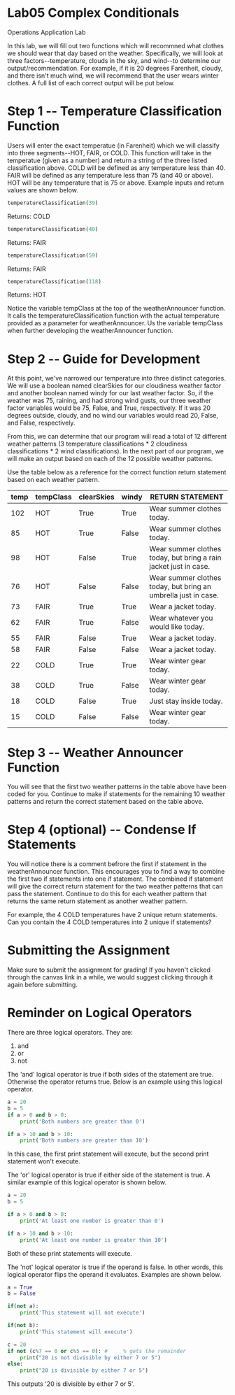 # Lab05 Complex Conditionals
Operations Application Lab

In this lab, we will fill out two functions which will recommned what clothes we should wear that day based on the weather. Specifically, we will look at three factors--temperature, clouds in the sky, and wind--to determine our output/recommendation. For example, if it is 20 degrees Farenheit, cloudy, and there isn't much wind, we will recommend that the user wears winter clothes. A full list of each correct output will be put below. 

# Step 1 -- Temperature Classification Function
Users will enter the exact temperatue (in Farenheit) which we will classify into three segments--HOT, FAIR, or COLD. This function will take in the temperatue (given as a number) and return a string of the three listed classification above. COLD will be defined as any temperature less than 40. FAIR will be defined as any temperature less than 75 (and 40 or above). HOT will be any temperature that is 75 or above. Example inputs and return values are shown below. 

```python
temperatureClassification(39)
```
Returns: COLD

```python
temperatureClassification(40)
```
Returns: FAIR

```python
temperatureClassification(59)
```
Returns: FAIR

```python
temperatureClassification(118)
```
Returns: HOT


Notice the variable tempClass at the top of the weatherAnnouncer function. It calls the temperatureClassification function with the actual temperature provided as a parameter for weatherAnnouncer. Us the variable tempClass when further developing the weatherAnnouncer function. 

# Step 2 -- Guide for Development
At this point, we've narrowed our temperature into three distinct categories. We will use a boolean named clearSkies for our cloudiness weather factor and another boolean named windy for our last weather factor. So, if the weather was 75, raining, and had strong wind gusts, our three weather factor variables would be 75, False, and True, respectively. If it was 20 degrees outside, cloudy, and no wind our variables would read 20, False, and False, respectively. 

From this, we can determine that our program will read a total of 12 different weather patterns (3 temperature classifications * 2 cloudiness classifications * 2 wind classifications). In the next part of our program, we will make an output based on each of the 12 possible weather patterns. 

Use the table below as a reference for the correct function return statement based on each weather pattern. 

| temp | tempClass | clearSkies | windy | RETURN STATEMENT |
| ---- | --------- | ---------- | ----- | ---------------- |
| 102 | HOT  | True  | True  | Wear summer clothes today. |
| 85  | HOT  | True  | False | Wear summer clothes today. |
| 98  | HOT  | False | True  | Wear summer clothes today, but bring a rain jacket just in case. |
| 76  | HOT  | False | False | Wear summer clothes today, but bring an umbrella just in case. |
| 73  | FAIR | True  | True  | Wear a jacket today. |
| 62  | FAIR | True  | False | Wear whatever you would like today. |
| 55  | FAIR | False | True  | Wear a jacket today. |
| 58  | FAIR | False | False | Wear a jacket today. |
| 22  | COLD | True  | True  | Wear winter gear today. |
| 38  | COLD | True  | False | Wear winter gear today. |
| 18  | COLD | False | True  | Just stay inside today. |
| 15  | COLD | False | False | Wear winter gear today. |



# Step 3 -- Weather Announcer Function
You will see that the first two weather patterns in the table above have been coded for you. Continue to make if statements for the remaining 10 weather patterns and return the correct statement based on the table above. 

# Step 4 (optional) -- Condense If Statements
You will notice there is a comment befrore the first if statement in the weatherAnnouncer function. This encourages you to find a way to combine the first two if statements into one if statement. The combined if statement will give the correct return statement for the two weather patterns that can pass the statement. Continue to do this for each weather pattern that returns the same return statement as another weather pattern. 

For example, the 4 COLD temperatures have 2 unique return statements. Can you contain the 4 COLD temperatures into 2 unique if statements?

# Submitting the Assignment
Make sure to submit the assignment for grading! If you haven't clicked through the canvas link in a while, we would suggest clicking through it again before submitting.

# Reminder on Logical Operators
There are three logical operators. They are:
1) and 
2) or
3) not

The 'and' logical operator is true if both sides of the statement are true. Otherwise the operator returns true. Below is an example using this logical operator. 

```python
a = 20
b = 5
if a > 0 and b > 0:
    print('Both numbers are greater than 0')

if a > 10 and b > 10:
    print('Both numbers are greater than 10')
```

In this case, the first print statement will execute, but the second print statement won't execute.

The 'or' logical operator is true if either side of the statement is true. A similar example of this logical operator is shown below. 
```python
a = 20
b = 5

if a > 0 and b > 0:
    print('At least one number is greater than 0')

if a > 10 and b > 10:
    print('At least one number is greater than 10')
```
Both of these print statements will execute. 

The 'not' logical operator is true if the operand is false. In other words, this logical operator flips the operand it evaluates. Examples are shown below. 

```python
a = True
b = False

if(not a):
    print('This statement will not execute')

if(not b):
    print('This statement will execute')
```

```python
c = 20
if not (c%7 == 0 or c%5 == 0): #     % gets the remainder
    print("20 is not divisible by either 7 or 5")
else:
    print("20 is divisible by either 7 or 5")
```
This outputs '20 is divisible by either 7 or 5'.
